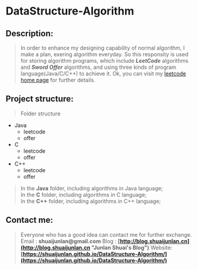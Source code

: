 # DataStructure-Algorithm
## Description:
> In order to enhance my designing capability of normal algorithm, I make a plan, exering
> algorithm everyday. So this responsity is used for storing algorithm programs, which include
> ___LeetCode___ algorithms and ___Sword Offer___ algorithms, and using three kinds of program
> language(Java/C/C++) to achieve it. Ok, you can visit my [leetcode home page](https://leetcode.com/shuaijunlan/ "leetcode home page") for further details.

## Project structure:
> Folder structure

* Java
    * leetcode
    * offer
* C
    * leetcode
    * offer
* C++
    * leetcode
    * offer

> In the __Java__ folder, including algorithms in Java language;</br>
> In the __C__ folder, including algorithms in C language;</br>
> In the __C++__ folder, including algorithms in C++ language;

## Contact me:
> Everyone who has a good idea can contact me for further exchange.
> Email : __shuaijunlan@gmail.com__ 
> Blog : __[http://blog.shuaijunlan.cn](http://blog.shuaijunlan.cn "Junlan Shuai's Blog")__
> Website:__[https://shuaijunlan.github.io/DataStructure-Algorithm/](https://shuaijunlan.github.io/DataStructure-Algorithm/)__
